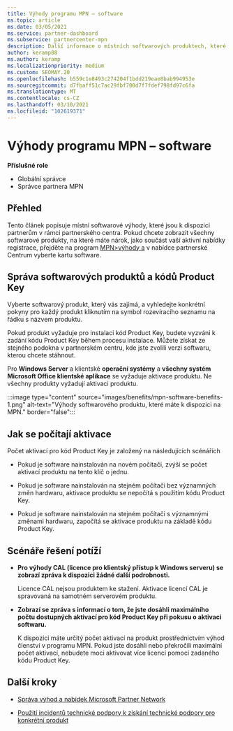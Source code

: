 ```yaml
---
title: Výhody programu MPN – software
ms.topic: article
ms.date: 03/05/2021
ms.service: partner-dashboard
ms.subservice: partnercenter-mpn
description: Další informace o místních softwarových produktech, které nabízí výhody Microsoft Partner Network (MPN)
author: keramp88
ms.author: keramp
ms.localizationpriority: medium
ms.custom: SEOMAY.20
ms.openlocfilehash: b559c1e8493c274204f1bdd219eae8bab994953e
ms.sourcegitcommit: d7fbaff51c7ac29fbf700d7f7fdef798fd97c6fa
ms.translationtype: MT
ms.contentlocale: cs-CZ
ms.lasthandoff: 03/10/2021
ms.locfileid: "102619371"
---
```

# <a name="mpn-benefits---software"></a>Výhody programu MPN – software

**Příslušné role**

- Globální správce
- Správce partnera MPN

## <a name="overview"></a>Přehled

Tento článek popisuje místní softwarové výhody, které jsou k dispozici partnerům v rámci partnerského centra. Pokud chcete zobrazit všechny softwarové produkty, na které máte nárok, jako součást vaší aktivní nabídky registrace, přejděte na program  [MPN>výhody a](https://partner.microsoft.com/dashboard/mpn/membership/benefits/software) v nabídce partnerské Centrum vyberte kartu software.  

## <a name="manage-software-products-and-product-keys"></a>Správa softwarových produktů a kódů Product Key

Vyberte softwarový produkt, který vás zajímá, a vyhledejte konkrétní pokyny pro každý produkt kliknutím na symbol rozevíracího seznamu na řádku s názvem produktu.

Pokud produkt vyžaduje pro instalaci kód Product Key, budete vyzváni k zadání kódu Product Key během procesu instalace. Můžete získat ze stejného podokna v partnerském centru, kde jste zvolili verzi softwaru, kterou chcete stáhnout.

Pro **Windows Server** a klientské **operační systémy** a **všechny systém Microsoft Office klientské aplikace** se vyžaduje aktivace produktu. Ne všechny produkty vyžadují aktivaci produktu.

:::image type="content" source="images/benefits/mpn-software-benefits-1.png" alt-text="Výhody softwarového produktu, které máte k dispozici na MPN." border="false":::

## <a name="how-activations-are-counted"></a>Jak se počítají aktivace

Počet aktivací pro kód Product Key je založený na následujících scénářích

- Pokud je software nainstalován na novém počítači, zvýší se počet aktivací produktu na tento klíč o jednu.
 
- Pokud je software nainstalován na stejném počítači bez významných změn hardwaru, aktivace produktu se nepočítá s použitím kódu Product Key.

- Pokud je software nainstalován na stejném počítači s významnými změnami hardwaru, započítá se aktivace produktu na základě kódu Product Key.

## <a name="troubleshooting-scenarios"></a>Scénáře řešení potíží

- **Pro výhody CAL (licence pro klientský přístup k Windows serveru) se zobrazí zpráva k dispozici žádné další podrobnosti.**

    Licence CAL nejsou produktem ke stažení. Aktivace licencí CAL je spravovaná na samotném serverovém produktu.

- **Zobrazí se zpráva s informací o tom, že jste dosáhli maximálního počtu dostupných aktivací pro kód Product Key při pokusu o aktivaci softwaru.**

    K dispozici máte určitý počet aktivací na produkt prostřednictvím výhod členství v programu MPN. Pokud jste dosáhli nebo překročili maximální počet aktivací, nebudete moci aktivovat více licencí pomocí zadaného kódu Product Key.


 ## <a name="next-steps"></a>Další kroky

- [Správa výhod a nabídek Microsoft Partner Network](manage-your-partner-network-benefits.md)

- [Použití incidentů technické podpory k získání technické podpory pro konkrétní produkt](mpn-benefits-technical-support.md)




